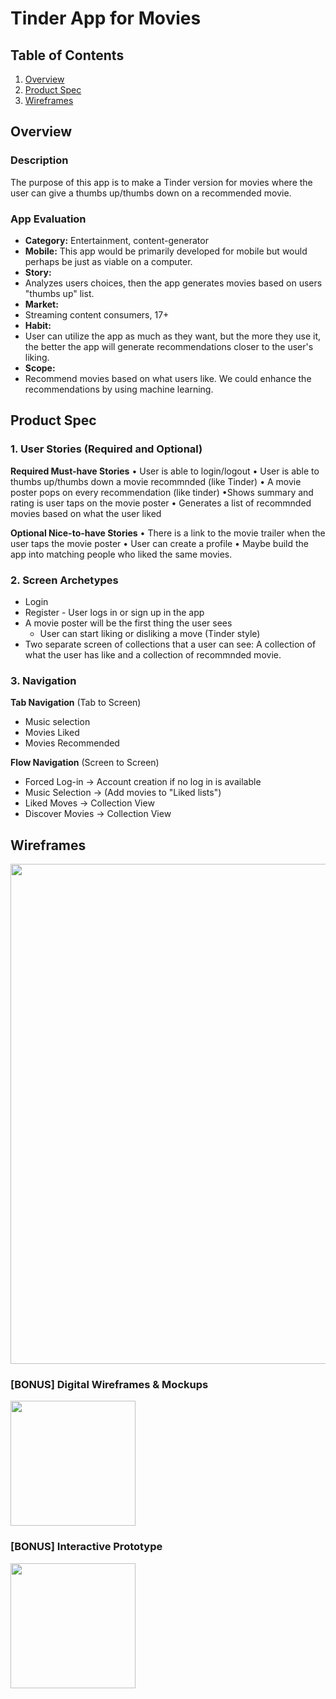 # Tinder App for Movies

## Table of Contents
1. [Overview](#Overview)
1. [Product Spec](#Product-Spec)
1. [Wireframes](#Wireframes)

## Overview
### Description
The purpose of this app is to make a Tinder version for movies where the user can give a thumbs up/thumbs down on a recommended movie. 

### App Evaluation
- **Category:** Entertainment, content-generator
- **Mobile:** This app would be primarily developed for mobile but would perhaps be just as viable on a computer.
- **Story:** 
- Analyzes users choices, then the app generates movies based on users "thumbs up" list.
- **Market:** 
- Streaming content consumers, 17+
- **Habit:** 
- User can utilize the app as much as they want, but the more they use it, the better the app will generate recommendations closer to the user's liking.
- **Scope:** 
- Recommend movies based on what users like. We could enhance the recommendations by using machine learning.

## Product Spec
### 1. User Stories (Required and Optional)

**Required Must-have Stories**
• User is able to login/logout
• User is able to thumbs up/thumbs down a movie recommnded (like Tinder)
• A movie poster pops on every recommendation (like tinder)
•Shows summary and rating is user taps on the movie poster
• Generates a list of recommnded movies based on what the user liked

**Optional Nice-to-have Stories**
• There is a link to the movie trailer when the user taps the movie poster
• User can create a profile
• Maybe build the app into matching people who liked the same movies. 

### 2. Screen Archetypes

* Login
* Register - User logs in or sign up in the app
* A movie poster will be the first thing the user sees
    * User can start liking or disliking a move (Tinder style)
* Two separate screen of collections that a user can see: A collection of what the user has like and a collection of recommnded movie.

### 3. Navigation

**Tab Navigation** (Tab to Screen)

* Music selection
* Movies Liked
* Movies Recommended

**Flow Navigation** (Screen to Screen)
* Forced Log-in -> Account creation if no log in is available
* Music Selection -> (Add movies to "Liked lists")
* Liked Moves -> Collection View
* Discover Movies -> Collection View



## Wireframes
<img src="[img here]" width=800><br>

### [BONUS] Digital Wireframes & Mockups
<img src="[img here]" height=200>

### [BONUS] Interactive Prototype
<img src="[img here]" width=200>
